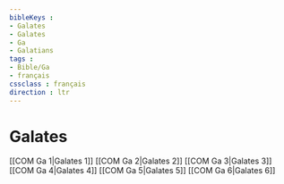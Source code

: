 ```yaml
---
bibleKeys : 
- Galates
- Galates
- Ga
- Galatians
tags : 
- Bible/Ga
- français
cssclass : français
direction : ltr
---
```


# Galates

[[COM Ga 1|Galates 1]]
[[COM Ga 2|Galates 2]]
[[COM Ga 3|Galates 3]]
[[COM Ga 4|Galates 4]]
[[COM Ga 5|Galates 5]]
[[COM Ga 6|Galates 6]]
